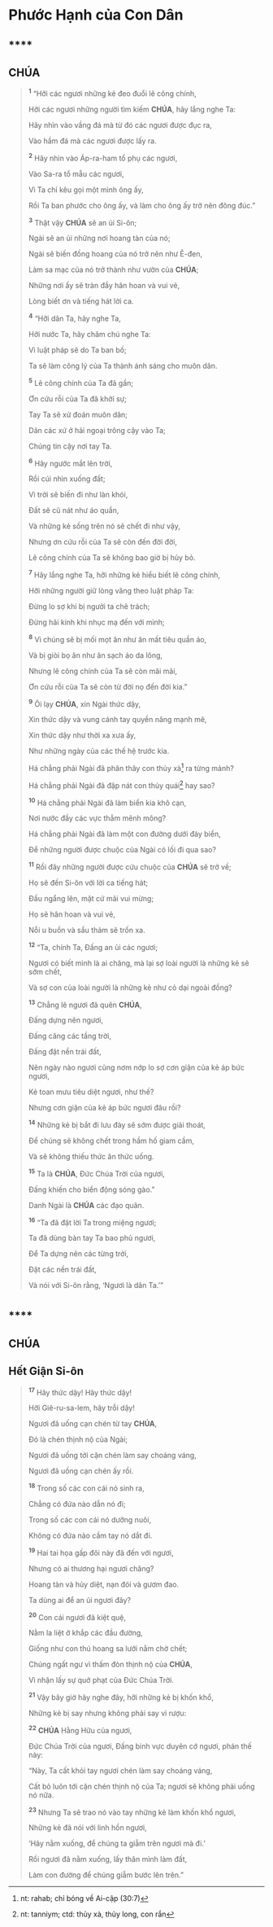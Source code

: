 # Phước Hạnh của Con Dân

## ****

## CHÚA

> <sup><b>1</b></sup> “Hỡi các ngươi những kẻ đeo đuổi lẽ công chính,
>
> Hỡi các ngươi những người tìm kiếm **CHÚA**, hãy lắng nghe Ta:
>
> Hãy nhìn vào vầng đá mà từ đó các ngươi được đục ra,
>
> Vào hầm đá mà các ngươi được lấy ra.
>
> <sup><b>2</b></sup> Hãy nhìn vào Áp-ra-ham tổ phụ các ngươi,
>
> Vào Sa-ra tổ mẫu các ngươi,
>
> Vì Ta chỉ kêu gọi một mình ông ấy,
>
> Rồi Ta ban phước cho ông ấy, và làm cho ông ấy trở nên đông đúc.”
>
> <sup><b>3</b></sup> Thật vậy **CHÚA** sẽ an ủi Si-ôn;
>
> Ngài sẽ an ủi những nơi hoang tàn của nó;
>
> Ngài sẽ biến đồng hoang của nó trở nên như Ê-đen,
>
> Làm sa mạc của nó trở thành như vườn của **CHÚA**;
>
> Những nơi ấy sẽ tràn đầy hân hoan và vui vẻ,
>
> Lòng biết ơn và tiếng hát lời ca.
>
> <sup><b>4</b></sup> “Hỡi dân Ta, hãy nghe Ta,
>
> Hỡi nước Ta, hãy chăm chú nghe Ta:
>
> Vì luật pháp sẽ do Ta ban bố;
>
> Ta sẽ làm công lý của Ta thành ánh sáng cho muôn dân.
>
> <sup><b>5</b></sup> Lẽ công chính của Ta đã gần;
>
> Ơn cứu rỗi của Ta đã khởi sự;
>
> Tay Ta sẽ xử đoán muôn dân;
>
> Dân các xứ ở hải ngoại trông cậy vào Ta;
>
> Chúng tin cậy nơi tay Ta.
>
> <sup><b>6</b></sup> Hãy ngước mắt lên trời,
>
> Rồi cúi nhìn xuống đất;
>
> Vì trời sẽ biến đi như làn khói,
>
> Đất sẽ cũ nát như áo quần,
>
> Và những kẻ sống trên nó sẽ chết đi như vậy,
>
> Nhưng ơn cứu rỗi của Ta sẽ còn đến đời đời,
>
> Lẽ công chính của Ta sẽ không bao giờ bị hủy bỏ.
>
> <sup><b>7</b></sup> Hãy lắng nghe Ta, hỡi những kẻ hiểu biết lẽ công chính,
>
> Hỡi những người giữ lòng vâng theo luật pháp Ta:
>
> Đừng lo sợ khi bị người ta chê trách;
>
> Đừng hãi kinh khi nhục mạ đến với mình;
>
> <sup><b>8</b></sup> Vì chúng sẽ bị mối mọt ăn như ăn mất tiêu quần áo,
>
> Và bị giòi bọ ăn như ăn sạch áo da lông,
>
> Nhưng lẽ công chính của Ta sẽ còn mãi mãi,
>
> Ơn cứu rỗi của Ta sẽ còn từ đời nọ đến đời kia.”
>
> <sup><b>9</b></sup> Ôi lạy **CHÚA**, xin Ngài thức dậy,
>
> Xin thức dậy và vung cánh tay quyền năng mạnh mẽ,
>
> Xin thức dậy như thời xa xưa ấy,
>
> Như những ngày của các thế hệ trước kia.
>
> Há chẳng phải Ngài đã phân thây con thủy xà[^1-32bcfdde-43e0-47a8-9f53-c9a417a0805a] ra từng mảnh?
>
> Há chẳng phải Ngài đã đập nát con thủy quái[^2-32bcfdde-43e0-47a8-9f53-c9a417a0805a] hay sao?
>
> <sup><b>10</b></sup> Há chẳng phải Ngài đã làm biển kia khô cạn,
>
> Nơi nước đầy các vực thẳm mênh mông?
>
> Há chẳng phải Ngài đã làm một con đường dưới đáy biển,
>
> Để những người được chuộc của Ngài có lối đi qua sao?
>
> <sup><b>11</b></sup> Rồi đây những người được cứu chuộc của **CHÚA** sẽ trở về;
>
> Họ sẽ đến Si-ôn với lời ca tiếng hát;
>
> Đầu ngẩng lên, mặt cứ mãi vui mừng;
>
> Họ sẽ hân hoan và vui vẻ,
>
> Nỗi u buồn và sầu thảm sẽ trốn xa.
>
> <sup><b>12</b></sup> “Ta, chính Ta, Đấng an ủi các ngươi;
>
> Ngươi có biết mình là ai chăng, mà lại sợ loài người là những kẻ sẽ sớm chết,
>
> Và sợ con của loài người là những kẻ như cỏ dại ngoài đồng?
>
> <sup><b>13</b></sup> Chẳng lẽ ngươi đã quên **CHÚA**,
>
> Đấng dựng nên ngươi,
>
> Đấng căng các tầng trời,
>
> Đấng đặt nền trái đất,
>
> Nên ngày nào ngươi cũng nơm nớp lo sợ cơn giận của kẻ áp bức ngươi,
>
> Kẻ toan mưu tiêu diệt ngươi, như thế?
>
> Nhưng cơn giận của kẻ áp bức ngươi đâu rồi?
>
> <sup><b>14</b></sup> Những kẻ bị bắt đi lưu đày sẽ sớm được giải thoát,
>
> Để chúng sẽ không chết trong hầm hố giam cầm,
>
> Và sẽ không thiếu thức ăn thức uống.
>
> <sup><b>15</b></sup> Ta là **CHÚA**, Đức Chúa Trời của ngươi,
>
> Đấng khiến cho biển động sóng gào.”
>
> Danh Ngài là **CHÚA** các đạo quân.
>
> <sup><b>16</b></sup> “Ta đã đặt lời Ta trong miệng ngươi;
>
> Ta đã dùng bàn tay Ta bao phủ ngươi,
>
> Để Ta dựng nên các từng trời,
>
> Đặt các nền trái đất,
>
> Và nói với Si-ôn rằng, ‘Ngươi là dân Ta.’”

# 

## ****

## CHÚA

## Hết Giận Si-ôn

> <sup><b>17</b></sup> Hãy thức dậy! Hãy thức dậy!
>
> Hỡi Giê-ru-sa-lem, hãy trỗi dậy!
>
> Ngươi đã uống cạn chén từ tay **CHÚA**,
>
> Đó là chén thịnh nộ của Ngài;
>
> Ngươi đã uống tới cặn chén làm say choáng váng,
>
> Ngươi đã uống cạn chén ấy rồi.
>
> <sup><b>18</b></sup> Trong số các con cái nó sinh ra,
>
> Chẳng có đứa nào dẫn nó đi;
>
> Trong số các con cái nó dưỡng nuôi,
>
> Không có đứa nào cầm tay nó dắt đi.
>
> <sup><b>19</b></sup> Hai tai họa gấp đôi này đã đến với ngươi,
>
> Nhưng có ai thương hại ngươi chăng?
>
> Hoang tàn và hủy diệt, nạn đói và gươm đao.
>
> Ta dùng ai để an ủi ngươi đây?
>
> <sup><b>20</b></sup> Con cái ngươi đã kiệt quệ,
>
> Nằm la liệt ở khắp các đầu đường,
>
> Giống như con thú hoang sa lưới nằm chờ chết;
>
> Chúng ngất ngư vì thấm đòn thịnh nộ của **CHÚA**,
>
> Vì nhận lấy sự quở phạt của Đức Chúa Trời.
>
> <sup><b>21</b></sup> Vậy bây giờ hãy nghe đây, hỡi những kẻ bị khốn khổ,
>
> Những kẻ bị say nhưng không phải say vì rượu:
>
> <sup><b>22</b></sup> **CHÚA** Hằng Hữu của ngươi,
>
> Đức Chúa Trời của ngươi, Đấng binh vực duyên cớ ngươi, phán thế này:
>
> “Này, Ta cất khỏi tay ngươi chén làm say choáng váng,
>
> Cất bỏ luôn tới cặn chén thịnh nộ của Ta; ngươi sẽ không phải uống nó nữa.
>
> <sup><b>23</b></sup> Nhưng Ta sẽ trao nó vào tay những kẻ làm khốn khổ ngươi,
>
> Những kẻ đã nói với linh hồn ngươi,
>
> ‘Hãy nằm xuống, để chúng ta giẫm trên ngươi mà đi.’
>
> Rồi ngươi đã nằm xuống, lấy thân mình làm đất,
>
> Làm con đường để chúng giẫm bước lên trên.”

[^1-32bcfdde-43e0-47a8-9f53-c9a417a0805a]: nt: rahab; chỉ bóng về Ai-cập (30:7)
[^2-32bcfdde-43e0-47a8-9f53-c9a417a0805a]: nt: tanniym; ctd: thủy xà, thủy long, con rắn